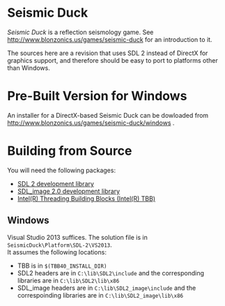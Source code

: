 Seismic Duck
============

_Seismic Duck_ is a reflection seismology game.  See http://www.blonzonics.us/games/seismic-duck for an introduction to it.

The sources here are a revision that uses SDL 2 instead of DirectX for graphics 
support, and therefore should be easy to port to platforms other than Windows.

Pre-Built Version for Windows
=============================

An installer for a DirectX-based Seismic Duck can be dowloaded from 
http://www.blonzonics.us/games/seismic-duck/windows .

Building from Source
====================

You will need the following packages:
* [SDL 2 development library](http://www.libsdl.org/download-2.0.php) 
* [SDL_image 2.0 development library](http://www.libsdl.org/projects/SDL_image)
* [Intel(R) Threading Building Blocks (Intel(R) TBB)](https://www.threadingbuildingblocks.org/download)

Windows
-------
Visual Studio 2013 suffices.  The solution file is in ```SeismicDuck\Platform\SDL-2\VS2013```.  
It assumes the following locations:
* TBB is in ```$(TBB40_INSTALL_DIR)```
* SDL2 headers are in ```C:\lib\SDL2\include``` and the corresponding libraries are in ```C:\lib\SDL2\lib\x86```
* SDL_image headers are in ```C:\lib\SDL2_image\include``` and the correspoinding libraries are in ```C:\lib\SDL2_image\lib\x86```

